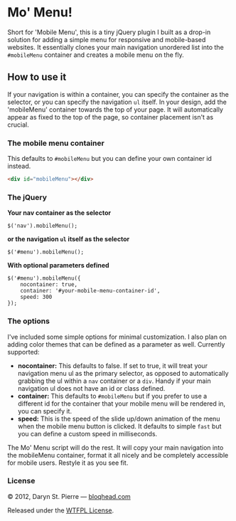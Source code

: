 # Mo' Menu!
Short for 'Mobile Menu', this is a tiny jQuery plugin I built as a drop-in solution for adding a simple menu for responsive and mobile-based websites. It essentially clones your main navigation unordered list into the <code>#mobileMenu</code> container and creates a mobile menu on the fly.

## How to use it
If your navigation is within a container, you can specify the container as the selector, or you can specify the navigation <code>ul</code> itself. In your design, add the 'mobileMenu' container towards the top of your page. It will automatically appear as fixed to the top of the page, so container placement isn't as crucial.

### The mobile menu container
This defaults to <code>#mobileMenu</code> but you can define your own container id instead.

```html
<div id="mobileMenu"></div>
```

### The jQuery
**Your nav container as the selector**

```jquery
$('nav').mobileMenu();
```

**or the navigation <code>ul</code> itself as the selector**

```jquery
$('#menu').mobileMenu();
```

**With optional parameters defined**

```jquery
$('#menu').mobileMenu({
	nocontainer: true,
	container: '#your-mobile-menu-container-id',
	speed: 300
});
```

### The options
I've included some simple options for minimal customization. I also plan on adding color themes that can be defined as a parameter as well. Currently supported:

* **nocontainer:** This defaults to false. If set to true, it will treat your navigation menu ul as the primary selector, as opposed to automatically grabbing the ul within a <code>nav</code> container or a <code>div</code>. Handy if your main navigation ul does not have an id or class defined.
* **container:** This defaults to <code>#mobileMenu</code> but if you prefer to use a different id for the container that your mobile menu will be rendered in, you can specify it.
* **speed:** This is the speed of the slide up/down animation of the menu when the mobile menu button is clicked. It defaults to simple <code>fast</code> but you can define a custom speed in milliseconds.

The Mo' Menu script will do the rest. It will copy your main navigation into the mobileMenu container, format it all nicely and be completely accessible for mobile users. Restyle it as you see fit.

### License
&copy; 2012, Daryn St. Pierre &mdash; [bloqhead.com](bh)

Released under the [WTFPL License](wtfpl).

[wtfpl]: "http://sam.zoy.org/wtfpl/"
[bh]: "http://bloqhead.com/"